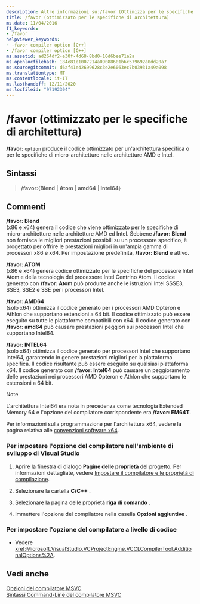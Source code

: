 ```yaml
---
description: Altre informazioni su:/favor (Ottimizza per le specifiche di architettura)
title: /favor (ottimizzato per le specifiche di architettura)
ms.date: 11/04/2016
f1_keywords:
- /favor
helpviewer_keywords:
- -favor compiler option [C++]
- /favor compiler option [C++]
ms.assetid: ad264df2-e30f-4d68-8bd0-10d6bee71a2a
ms.openlocfilehash: 184e81e1007214a09088601b6c579692a0dd20a7
ms.sourcegitcommit: d6af41e42699628c3e2e6063ec7b03931a49a098
ms.translationtype: MT
ms.contentlocale: it-IT
ms.lasthandoff: 12/11/2020
ms.locfileid: "97192304"
---
```

# <a name="favor-optimize-for-architecture-specifics"></a>/favor (ottimizzato per le specifiche di architettura)

**/favor:** `option` produce il codice ottimizzato per un'architettura specifica o per le specifiche di micro-architetture nelle architetture AMD e Intel.

## <a name="syntax"></a>Sintassi

> **/favor:**{**Blend**  |  **Atom**  |  **amd64**  |  **Intel64**}

## <a name="remarks"></a>Commenti

**/favor: Blend**<br/>
(x86 e x64) genera il codice che viene ottimizzato per le specifiche di micro-architetture nelle architetture AMD ed Intel. Sebbene **/favor: Blend** non fornisca le migliori prestazioni possibili su un processore specifico, è progettato per offrire le prestazioni migliori in un'ampia gamma di processori x86 e x64. Per impostazione predefinita, **/favor: Blend** è attivo.

**/favor: ATOM**<br/>
(x86 e x64) genera codice ottimizzato per le specifiche del processore Intel Atom e della tecnologia del processore Intel Centrino Atom. Il codice generato con **/favor: Atom** può produrre anche le istruzioni Intel SSSE3, SSE3, SSE2 e SSE per i processori Intel.

**/favor: AMD64**<br/>
(solo x64) ottimizza il codice generato per i processori AMD Opteron e Athlon che supportano estensioni a 64 bit. Il codice ottimizzato può essere eseguito su tutte le piattaforme compatibili con x64. Il codice generato con **/favor: amd64** può causare prestazioni peggiori sui processori Intel che supportano Intel64.

**/favor: INTEL64**<br/>
(solo x64) ottimizza il codice generato per processori Intel che supportano Intel64, garantendo in genere prestazioni migliori per la piattaforma specifica. Il codice risultante può essere eseguito su qualsiasi piattaforma x64. Il codice generato con **/favor: Intel64** può causare un peggioramento delle prestazioni nei processori AMD Opteron e Athlon che supportano le estensioni a 64 bit.

> [!NOTE]
> L'architettura Intel64 era nota in precedenza come tecnologia Extended Memory 64 e l'opzione del compilatore corrispondente era **/favor: EM64T**.

Per informazioni sulla programmazione per l'architettura x64, vedere la pagina relativa alle [convenzioni software x64](../x64-software-conventions.md).

### <a name="to-set-this-compiler-option-in-the-visual-studio-development-environment"></a>Per impostare l'opzione del compilatore nell'ambiente di sviluppo di Visual Studio

1. Aprire la finestra di dialogo **Pagine delle proprietà** del progetto. Per informazioni dettagliate, vedere [Impostare il compilatore e le proprietà di compilazione](../working-with-project-properties.md).

1. Selezionare la cartella **C/C++** .

1. Selezionare la pagina delle proprietà **riga di comando** .

1. Immettere l'opzione del compilatore nella casella **Opzioni aggiuntive** .

### <a name="to-set-this-compiler-option-programmatically"></a>Per impostare l'opzione del compilatore a livello di codice

- Vedere <xref:Microsoft.VisualStudio.VCProjectEngine.VCCLCompilerTool.AdditionalOptions%2A>.

## <a name="see-also"></a>Vedi anche

[Opzioni del compilatore MSVC](compiler-options.md)<br/>
[Sintassi Command-Line del compilatore MSVC](compiler-command-line-syntax.md)
